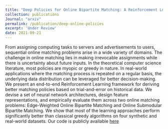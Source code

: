 ```yaml
---
title: "Deep Policies for Online Bipartite Matching: A Reinforcement Learning Approach"
collection: publications
Journal: "arxiv"
permalink: /publication/deep-online-policies
excerpt: 'Under Review'
date: 2021-09-21
---
```


From assigning computing tasks to servers and advertisements to users, sequential online matching problems arise in a wide variety of domains. The challenge in online matching lies in making irrevocable assignments while there is uncertainty about future inputs. In the theoretical computer science literature, most policies are myopic or greedy in nature. In real-world applications where the matching process is repeated on a regular basis, the underlying data distribution can be leveraged for better decision-making. We present an end-to-end Reinforcement Learning framework for deriving better matching policies based on trial-and-error on historical data. We devise a set of neural network architectures, design feature representations, and empirically evaluate them across two online matching problems: Edge-Weighted Online Bipartite Matching and Online Submodular Bipartite Matching. We show that most of the learning approaches perform significantly better than classical greedy algorithms on four synthetic and real-world datasets. Our code is publicly available [here](https://github.com/lyeskhalil/CORL.git)
